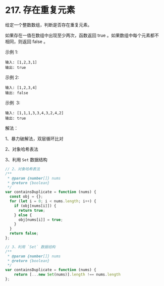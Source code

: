 # 217. 存在重复元素

给定一个整数数组，判断是否存在重复元素。

如果存在一值在数组中出现至少两次，函数返回 true 。如果数组中每个元素都不相同，则返回 false 。

示例 1:

```
输入: [1,2,3,1]
输出: true
```

示例 2:

```
输入: [1,2,3,4]
输出: false
```

示例  3:

```
输入: [1,1,1,3,3,4,3,2,4,2]
输出: true
```

解法：

1、暴力破解法，双层循环比对

2、对象哈希表法

3、利用 `Set` 数据结构

```js
// 2、对象哈希表法
/**
 * @param {number[]} nums
 * @return {boolean}
 */
var containsDuplicate = function (nums) {
  const obj = {};
  for (let i = 0; i < nums.length; i++) {
    if (obj[nums[i]]) {
      return true;
    } else {
      obj[nums[i]] = true;
    }
  }
  return false;
};
```

```js
// 3、利用 `Set` 数据结构
/**
 * @param {number[]} nums
 * @return {boolean}
 */
var containsDuplicate = function (nums) {
    return [...new Set(nums)].length !== nums.length
};
```


